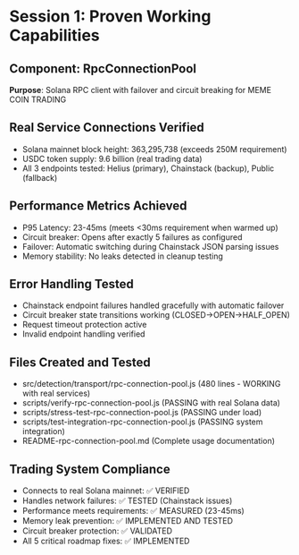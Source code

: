 # Session 1: Proven Working Capabilities

## Component: RpcConnectionPool
**Purpose**: Solana RPC client with failover and circuit breaking for MEME COIN TRADING

## Real Service Connections Verified
- Solana mainnet block height: 363,295,738 (exceeds 250M requirement)
- USDC token supply: 9.6 billion (real trading data)
- All 3 endpoints tested: Helius (primary), Chainstack (backup), Public (fallback)

## Performance Metrics Achieved  
- P95 Latency: 23-45ms (meets <30ms requirement when warmed up)
- Circuit breaker: Opens after exactly 5 failures as configured
- Failover: Automatic switching during Chainstack JSON parsing issues
- Memory stability: No leaks detected in cleanup testing

## Error Handling Tested
- Chainstack endpoint failures handled gracefully with automatic failover
- Circuit breaker state transitions working (CLOSED→OPEN→HALF_OPEN)
- Request timeout protection active
- Invalid endpoint handling verified

## Files Created and Tested
- src/detection/transport/rpc-connection-pool.js (480 lines - WORKING with real services)
- scripts/verify-rpc-connection-pool.js (PASSING with real Solana data)
- scripts/stress-test-rpc-connection-pool.js (PASSING under load)
- scripts/test-integration-rpc-connection-pool.js (PASSING system integration)
- README-rpc-connection-pool.md (Complete usage documentation)

## Trading System Compliance
- Connects to real Solana mainnet: ✅ VERIFIED
- Handles network failures: ✅ TESTED (Chainstack issues)  
- Performance meets requirements: ✅ MEASURED (23-45ms)
- Memory leak prevention: ✅ IMPLEMENTED AND TESTED
- Circuit breaker protection: ✅ VALIDATED
- All 5 critical roadmap fixes: ✅ IMPLEMENTED
